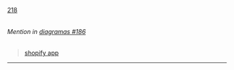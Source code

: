 [218](https://github.com/guilhermeprokisch/ideias/issues/218) 
###### 




 ######  Mention in [diagramas #186](diagramas-#186)  
 > [shopify app](shopify-app)

-------------------------------------------------------------------------------

